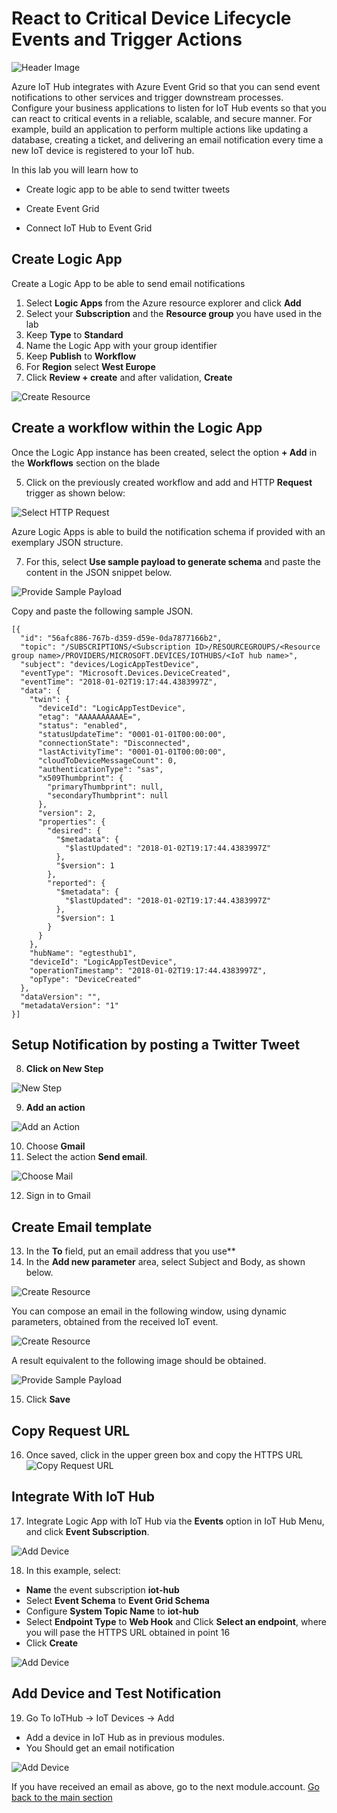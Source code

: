 # React to Critical Device Lifecycle Events and Trigger Actions

![Header Image](../images/notification_eventgrid.jpg)

Azure IoT Hub integrates with Azure Event Grid so that you can send event notifications to other services and trigger downstream processes. Configure your business applications to listen for IoT Hub events so that you can react to critical events in a reliable, scalable, and secure manner. For example, build an application to perform multiple actions like updating a database, creating a ticket, and delivering an email notification every time a new IoT device is registered to your IoT hub.

In this lab you will learn how to

* Create logic app to be able to send twitter tweets

* Create Event Grid

* Connect IoT Hub to Event Grid

## Create Logic App

Create a Logic App to be able to send email notifications

1. Select **Logic Apps** from the Azure resource explorer and click **Add**
2. Select your **Subscription** and the **Resource group** you have used in the lab
3. Keep **Type** to **Standard**
4. Name the Logic App with your group identifier
5. Keep **Publish** to **Workflow**
6. For **Region** select **West Europe**
7. Click **Review + create** and after validation, **Create**

![Create Resource](../images/email-1.PNG)

## Create a workflow within the Logic App
Once the Logic App instance has been created, select the option **+ Add** in the **Workflows** section on the blade

5. Click on the previously created workflow and add and HTTP **Request** trigger as shown below:

![Select HTTP Request](../images/notification_04_Http_Request.png)

Azure Logic Apps is able to build the notification schema if provided with an exemplary JSON structure. 

7. For this, select **Use sample payload to generate schema** and paste the content in the JSON snippet below.

![Provide Sample Payload](../images/notification_05_Sample_Payload.png)

Copy and paste the following sample JSON.

```code
[{
  "id": "56afc886-767b-d359-d59e-0da7877166b2",
  "topic": "/SUBSCRIPTIONS/<Subscription ID>/RESOURCEGROUPS/<Resource group name>/PROVIDERS/MICROSOFT.DEVICES/IOTHUBS/<IoT hub name>",
  "subject": "devices/LogicAppTestDevice",
  "eventType": "Microsoft.Devices.DeviceCreated",
  "eventTime": "2018-01-02T19:17:44.4383997Z",
  "data": {
    "twin": {
      "deviceId": "LogicAppTestDevice",
      "etag": "AAAAAAAAAAE=",
      "status": "enabled",
      "statusUpdateTime": "0001-01-01T00:00:00",
      "connectionState": "Disconnected",
      "lastActivityTime": "0001-01-01T00:00:00",
      "cloudToDeviceMessageCount": 0,
      "authenticationType": "sas",
      "x509Thumbprint": {
        "primaryThumbprint": null,
        "secondaryThumbprint": null
      },
      "version": 2,
      "properties": {
        "desired": {
          "$metadata": {
            "$lastUpdated": "2018-01-02T19:17:44.4383997Z"
          },
          "$version": 1
        },
        "reported": {
          "$metadata": {
            "$lastUpdated": "2018-01-02T19:17:44.4383997Z"
          },
          "$version": 1
        }
      }
    },
    "hubName": "egtesthub1",
    "deviceId": "LogicAppTestDevice",
    "operationTimestamp": "2018-01-02T19:17:44.4383997Z",
    "opType": "DeviceCreated"
  },
  "dataVersion": "",
  "metadataVersion": "1"
}]
```

## Setup Notification by posting a Twitter Tweet

8. **Click on New Step**

![New Step](../images/notification_06_New_Step.png)

9. **Add an action**

![Add an Action](../images/notification_07_Add_new_Action.png)

10. Choose **Gmail**
11. Select the action **Send email**.

![Choose Mail](../images/notification_08_Choose_Mail.png)

12. Sign in to Gmail

## Create Email template ##
13. In the **To** field, put an email address that you use**
14. In the **Add new parameter** area, select Subject and Body, as shown below.

![Create Resource](../images/email-5.PNG)

You can compose an email in the following window, using dynamic parameters, obtained from the received IoT event.

![Create Resource](../images/email-6.PNG)

A result equivalent to the following image should be obtained. 

![Provide Sample Payload](../images/email-7.PNG)

15. Click **Save**

## Copy Request URL

16. Once saved, click in the upper green box and copy the HTTPS URL
![Copy Request URL](../images/notification_12_eventurl.png)

## Integrate With IoT Hub

17. Integrate Logic App with IoT Hub via the **Events** option in IoT Hub Menu, and click **Event Subscription**.

![Add Device](../images/eventhub-21.PNG)

18. In this example, select:
* **Name** the event subscription **iot-hub**
* Select **Event Schema** to **Event Grid Schema**
* Configure **System Topic Name** to **iot-hub**
* Select **Endpoint Type** to **Web Hook** and Click **Select an endpoint**, where you will pase the HTTPS URL obtained in point 16
* Click **Create**

![Add Device](../images/eventhub-10.PNG)

## Add Device and Test Notification

19. Go To IoTHub -> IoT Devices -> Add
* Add a device in IoT Hub as in previous modules.
* You Should get an email notification

![Add Device](../images/eventhub-11.PNG)

If you have received an email as above, go to the next module.account.
[Go back to the main section](../README.md )
